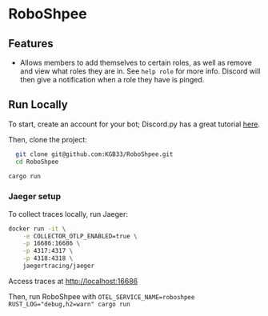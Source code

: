 #  RoboShpee

## Features

  - Allows members to add themselves to certain roles,
        as well as remove and view what roles they are in.
        See `help role` for more info.
        Discord will then give a notification when a role they have is pinged.

## Run Locally

To start, create an account for your
bot; Discord.py has a great tutorial
[here](https://discordpy.readthedocs.io/en/stable/discord.html).

Then, clone the project:

```bash
  git clone git@github.com:KGB33/RoboShpee.git
  cd RoboShpee
```

```bash
cargo run
```

### Jaeger setup

To collect traces locally, run Jaeger: 

```bash
docker run -it \
    -e COLLECTOR_OTLP_ENABLED=true \
    -p 16686:16686 \
    -p 4317:4317 \
    -p 4318:4318 \
    jaegertracing/jaeger
```

Access traces at [http://localhost:16686](http://localhost:16686)

Then, run RoboShpee with `OTEL_SERVICE_NAME=roboshpee RUST_LOG="debug,h2=warn" cargo run`
